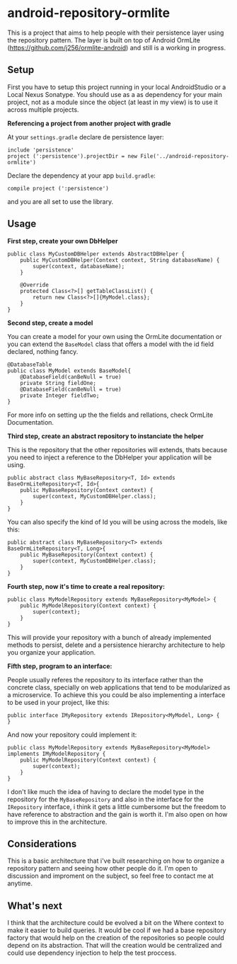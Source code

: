 # android-repository-ormlite
This is a project that aims to help people with their persistence layer using the repository pattern. The layer is built on top of Android OrmLite (https://github.com/j256/ormlite-android) and still is a working in progress.

## Setup

First you have to setup this project running in your local AndroidStudio or a Local Nexus Sonatype. You should use as a as dependency for your main project, not as a module since the object (at least in my view) is to use it across multiple projects.

**Referencing a project from another project with gradle**

At your ```settings.gradle``` declare de persistence layer:

```
include 'persistence'
project (':persistence').projectDir = new File('../android-repository-ormlite')
```

Declare the dependency at your app ```build.gradle```:

```
compile project (':persistence')
```

and you are all set to use the library.


## Usage

**First step, create your own DbHelper**

```
public class MyCustomDBHelper extends AbstractDBHelper {
    public MyCustomDBHelper(Context context, String databaseName) {
        super(context, databaseName);
    }

    @Override
    protected Class<?>[] getTableClassList() {
        return new Class<?>[]{MyModel.class};
    }
}
```

**Second step, create a model**

You can create a model for your own using the OrmLite documentation or you can extend the ```BaseModel``` class that offers a model with the id field declared, nothing fancy.
```
@DatabaseTable
public class MyModel extends BaseModel{
    @DatabaseField(canBeNull = true)
    private String fieldOne;
    @DatabaseField(canBeNull = true)
    private Integer fieldTwo;
}
```

For more info on setting up the the fields and rellations, check OrmLite Documentation.

**Third step, create an abstract repository to instanciate the helper**

This is the repository that the other repositories will extends, thats because you need to inject a reference to the DbHelper your application will be using.
```
public abstract class MyBaseRepository<T, Id> extends BaseOrmLiteRepository<T, Id>{
    public MyBaseRepository(Context context) {
        super(context, MyCustomDBHelper.class);
    }
}
```
You can also specify the kind of Id you will be using across the models, like this:
```
public abstract class MyBaseRepository<T> extends BaseOrmLiteRepository<T, Long>{
    public MyBaseRepository(Context context) {
        super(context, MyCustomDBHelper.class);
    }
}
```
**Fourth step, now it's time to create a real repository:**
```
public class MyModelRepository extends MyBaseRepository<MyModel> {
    public MyModelRepository(Context context) {
        super(context);
    }
}
```

This will provide your repository with a bunch of already implemented methods to persist, delete and a persistence hierarchy architecture to help you organize your application.

**Fifth step, program to an interface:**

People usually referes the repository to its interface rather than the concrete class, specially on web applications that tend to be modularized as a microservice. To achieve this you could be also implementing a interface to be used in your project, like this:
```
public interface IMyRepository extends IRepository<MyModel, Long> {
}
```
And now your repository could implement it:
```
public class MyModelRepository extends MyBaseRepository<MyModel> implements IMyModelRepository {
    public MyModelRepository(Context context) {
        super(context);
    }
}
```

I don't like much the idea of having to declare the model type in the repository for the ```MyBaseRepository``` and also in the interface for the ```IRepository``` interface, i think it gets a little cumbersome but the freedom to have reference to abstraction and the gain is worth it. I'm also open on how to improve this in the architecture.

## Considerations

This is a basic architecture that i've built researching on how to organize a repository pattern and seeing how other people do it. I'm open to discussion and improment on the subject, so feel free to contact me at anytime.

## What's next

I think that the architecture could be evolved a bit on the Where context to make it easier to build queries. It would be cool if we had a base repository factory that would help on the creation of the repositories so people could depend on its abstraction. That will the creation would be centralized and could use dependency injection to help the test proccess.
